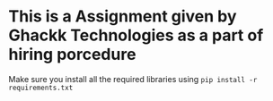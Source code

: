 # This is a Assignment given by Ghackk Technologies as a part of hiring porcedure
Make sure you install all the required libraries using
```pip install -r requirements.txt```
